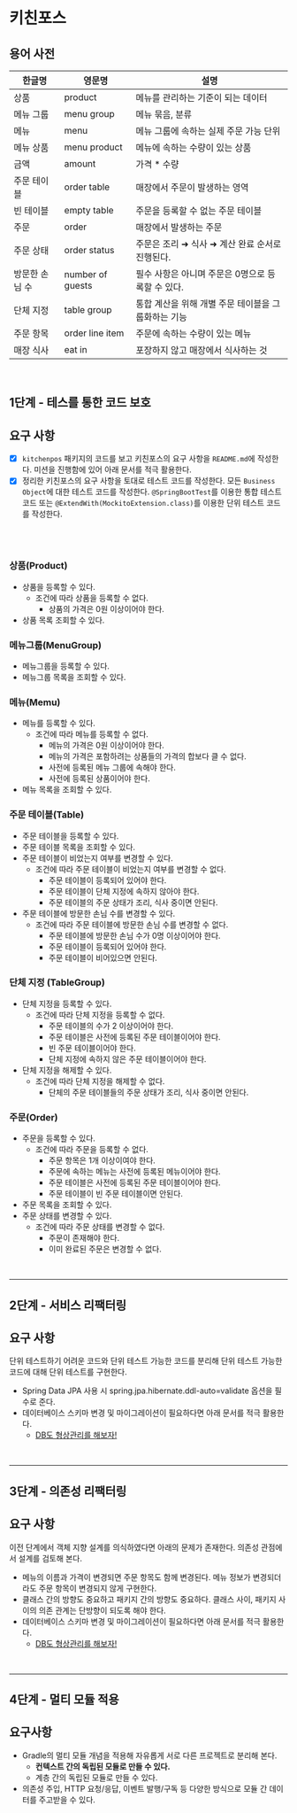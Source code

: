 # 키친포스

## 용어 사전
| 한글명 | 영문명 | 설명 |
| --- | --- | --- |
| 상품 | product | 메뉴를 관리하는 기준이 되는 데이터 |
| 메뉴 그룹 | menu group | 메뉴 묶음, 분류 |
| 메뉴 | menu | 메뉴 그룹에 속하는 실제 주문 가능 단위 |
| 메뉴 상품 | menu product | 메뉴에 속하는 수량이 있는 상품 |
| 금액 | amount | 가격 * 수량 |
| 주문 테이블 | order table | 매장에서 주문이 발생하는 영역 |
| 빈 테이블 | empty table | 주문을 등록할 수 없는 주문 테이블 |
| 주문 | order | 매장에서 발생하는 주문 |
| 주문 상태 | order status | 주문은 조리 ➜ 식사 ➜ 계산 완료 순서로 진행된다. |
| 방문한 손님 수 | number of guests | 필수 사항은 아니며 주문은 0명으로 등록할 수 있다. |
| 단체 지정 | table group | 통합 계산을 위해 개별 주문 테이블을 그룹화하는 기능 |
| 주문 항목 | order line item | 주문에 속하는 수량이 있는 메뉴 |
| 매장 식사 | eat in | 포장하지 않고 매장에서 식사하는 것 |

<br/>

## 1단계 - 테스를 통한 코드 보호

## 요구 사항
- [x] `kitchenpos` 패키지의 코드를 보고 키친포스의 요구 사항을 `README.md`에 작성한다. 미션을 진행함에 있어 아래 문서를 적극 활용한다.
- [x] 정리한 키친포스의 요구 사항을 토대로 테스트 코드를 작성한다. 모든 `Business Object`에 대한 테스트 코드를 작성한다. `@SpringBootTest`를 이용한 통합 테스트 코드 또는 `@ExtendWith(MockitoExtension.class)`를 이용한 단위 테스트 코드를 작성한다.

<br/>
<br/>

### 상품(Product)
- 상품을 등록할 수 있다.
  - 조건에 따라 상품을 등록할 수 없다.
    - 상품의 가격은 0원 이상이어야 한다.
- 상품 목록 조회할 수 있다.

### 메뉴그룹(MenuGroup)
- 메뉴그룹을 등록할 수 있다.
- 메뉴그룹 목록을 조회할 수 있다.

### 메뉴(Memu)
- 메뉴를 등록할 수 있다.
  - 조건에 따라 메뉴를 등록할 수 없다.
    - 메뉴의 가격은 0원 이상이어야 한다.
    - 메뉴의 가격은 포함하려는 상품들의 가격의 합보다 클 수 없다.
    - 사전에 등록된 메뉴 그룹에 속해야 한다.
    - 사전에 등록된 상품이어야 한다.
- 메뉴 목록을 조회할 수 있다.

### 주문 테이블(Table)
- 주문 테이블을 등록할 수 있다.
- 주문 테이블 목록을 조회할 수 있다.
- 주문 테이블이 비었는지 여부를 변경할 수 있다.
  - 조건에 따라 주문 테이블이 비었는지 여부를 변경할 수 없다.
    - 주문 테이블이 등록되어 있어야 한다.
    - 주문 테이블이 단체 지정에 속하지 않아야 한다.
    - 주문 테이블의 주문 상태가 조리, 식사 중이면 안된다.
- 주문 테이블에 방문한 손님 수를 변경할 수 있다.
  - 조건에 따라 주문 테이블에 방문한 손님 수를 변경할 수 없다.
    - 주문 테이블에 방문한 손님 수가 0명 이상이어야 한다.
    - 주문 테이블이 등록되어 있어야 한다.
    - 주문 테이블이 비어있으면 안된다.

### 단체 지정 (TableGroup)
- 단체 지정을 등록할 수 있다.
  - 조건에 따라 단체 지정을 등록할 수 없다.
    - 주문 테이블의 수가 2 이상이어야 한다.
    - 주문 테이블은 사전에 등록된 주문 테이블이어야 한다.
    - 빈 주문 테이블이어야 한다.
    - 단체 지정에 속하지 않은 주문 테이블이어야 한다.
- 단체 지정을 해제할 수 있다.
  - 조건에 따라 단체 지정을 해제할 수 없다.
    - 단체의 주문 테이블들의 주문 상태가 조리, 식사 중이면 안된다.

### 주문(Order)
- 주문을 등록할 수 있다.
  - 조건에 따라 주문을 등록할 수 없다.
    - 주문 항목은 1개 이상이여야 한다.
    - 주문에 속하는 메뉴는 사전에 등록된 메뉴이어야 한다.
    - 주문 테이블은 사전에 등록된 주문 테이블이어야 한다.
    - 주문 테이블이 빈 주문 테이블이면 안된다.
- 주문 목록을 조회할 수 있다.
- 주문 상태를 변경할 수 있다.
  - 조건에 따라 주문 상태를 변경할 수 없다.
    - 주문이 존재해야 한다.
    - 이미 완료된 주문은 변경할 수 없다.

<br/>
<hr/>

## 2단계 - 서비스 리팩터링

## 요구 사항
단위 테스트하기 어려운 코드와 단위 테스트 가능한 코드를 분리해 단위 테스트 가능한 코드에 대해 단위 테스트를 구현한다.
- Spring Data JPA 사용 시 spring.jpa.hibernate.ddl-auto=validate 옵션을 필수로 준다.
- 데이터베이스 스키마 변경 및 마이그레이션이 필요하다면 아래 문서를 적극 활용한다.
  - [DB도 형상관리를 해보자!](https://meetup.toast.com/posts/173)

<br/>
<hr/>

## 3단계 - 의존성 리팩터링

## 요구 사항
이전 단계에서 객체 지향 설계를 의식하였다면 아래의 문제가 존재한다. 의존성 관점에서 설계를 검토해 본다.
- 메뉴의 이름과 가격이 변경되면 주문 항목도 함께 변경된다. 메뉴 정보가 변경되더라도 주문 항목이 변경되지 않게 구현한다.
- 클래스 간의 방향도 중요하고 패키지 간의 방향도 중요하다. 클래스 사이, 패키지 사이의 의존 관계는 단방향이 되도록 해야 한다.
- 데이터베이스 스키마 변경 및 마이그레이션이 필요하다면 아래 문서를 적극 활용한다.
  - [DB도 형상관리를 해보자!](https://meetup.toast.com/posts/173)

<br/>
<hr/>

## 4단계 - 멀티 모듈 적용

## 요구사항
- Gradle의 멀티 모듈 개념을 적용해 자유롭게 서로 다른 프로젝트로 분리해 본다.
  - **컨텍스트 간의 독립된 모듈로 만들 수 있다.**
  - 계층 간의 독립된 모듈로 만들 수 있다.
- 의존성 주입, HTTP 요청/응답, 이벤트 발행/구독 등 다양한 방식으로 모듈 간 데이터를 주고받을 수 있다.